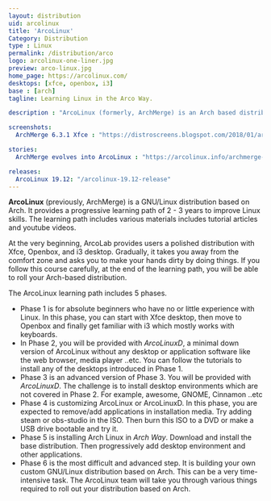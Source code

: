 ```yaml
---
layout: distribution
uid: arcolinux
title: 'ArcoLinux'
Category: Distribution
type : Linux
permalink: /distribution/arco
logo: arcolinux-one-liner.jpg
preview: arco-linux.jpg
home_page: https://arcolinux.com/
desktops: [xfce, openbox, i3]
base : [arch]
tagline: Learning Linux in the Arco Way.

description : "ArcoLinux (formerly, ArchMerge) is an Arch based distribution that has a progressive learning path that teaches to roll your own Arch distribution."

screenshots:
  ArchMerge 6.3.1 Xfce : "https://distroscreens.blogspot.com/2018/01/archmerge-631-xfce-screenshots.html"

stories:
  ArchMerge evolves into ArcoLinux : "https://arcolinux.info/archmerge-evolves-into-arcolinux/"

releases:
  ArcoLinux 19.12: "/arcolinux-19.12-release"
---
```


**ArcoLinux** (previously, ArchMerge) is a GNU/Linux distribution based on Arch. It provides a progressive learning path of 2 - 3 years to improve Linux skills. The learning path includes various materials includes tutorial articles and youtube videos.

At the very beginning, ArcoLab provides users a polished distribution with Xfce, Openbox, and i3 desktop. Gradually, it takes you away from the comfort zone and asks you to make your hands dirty by doing things. If you follow this course carefully, at the end of the learning path, you will be able to roll your Arch-based distribution.

The ArcoLinux learning path includes 5 phases.
- Phase 1 is for absolute beginners who have no or little experience with Linux. In this phase, you can start with Xfce desktop, then move to Openbox and finally get familiar with i3 which mostly works with keyboards.
- In Phase 2, you will be provided with *ArcoLinuxD*, a minimal down version of ArcoLinux without any desktop or application software like the web browser, media player ..etc. You can follow the tutorials to install any of the desktops introduced in Phase 1.
- Phase 3 is an advanced version of Phase 3. You will be provided with *ArcoLinuxD*. The challenge is to install desktop environments which are not covered in Phase 2. For example, awesome, GNOME, Cinnamon ..etc
- Phase 4 is customizing ArcoLinux or ArcoLinuxD. In this phase, you are expected to remove/add applications in installation media. Try adding steam or obs-studio in the ISO. Then burn this ISO to a DVD or make a USB drive bootable and try it.
- Phase 5 is installing Arch Linux in *Arch Way*. Download and install the base distribution. Then progressively add desktop environment and other applications.
- Phase 6 is the most difficult and advanced step. It is building your own custom GNU/Linux distribution based on Arch. This can be a very time-intensive task. The ArcoLinux team will take you through various things required to roll out your distribution based on Arch.